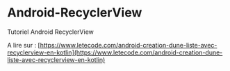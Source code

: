 # Android-RecyclerView
Tutoriel Android RecyclerView

A lire sur : [https://www.letecode.com/android-creation-dune-liste-avec-recyclerview-en-kotlin](https://www.letecode.com/android-creation-dune-liste-avec-recyclerview-en-kotlin)
